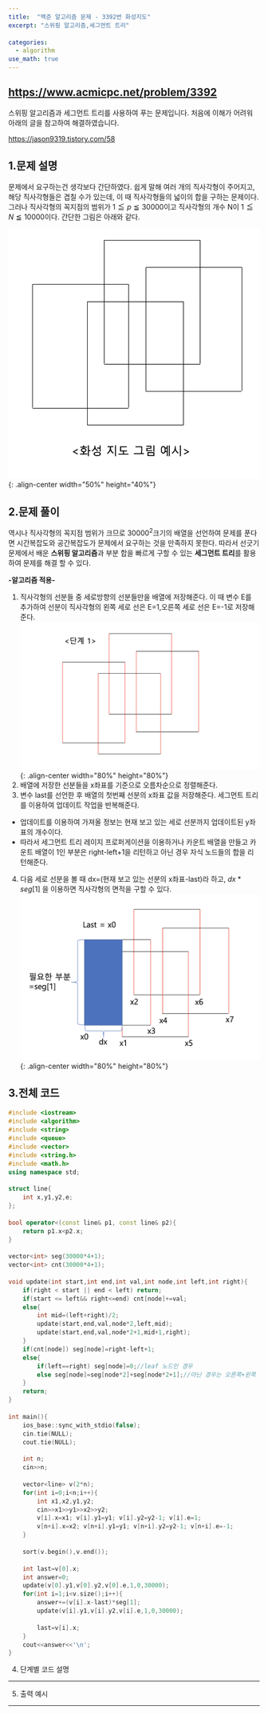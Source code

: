 ```yaml
---
title:  "백준 알고리즘 문제 - 3392번 화성지도"
excerpt: "스위핑 알고리즘,세그먼트 트리"

categories:
  - algorithm
use_math: true
---
```


<https://www.acmicpc.net/problem/3392>
---

스위핑 알고리즘과 세그먼트 트리를 사용하여 푸는 문제입니다. 처음에 이해가 어려워 아래의 글을 참고하여 해결하였습니다.

<https://jason9319.tistory.com/58>

1.문제 설명
---
 문제에서 요구하는건 생각보다 간단하였다. 쉽게 말해 여러 개의 직사각형이 주어지고, 해당 직사각형들은 겹칠 수가 있는데,
이 때 직사각형들의 넓이의 합을 구하는 문제이다. 그러나 직사각형의 꼭지점의 범위가 $1≦p≦30000$이고 직사각형의 개수 N이
 $1≦N≦10000$이다. 간단한 그림은 아래와 같다.

![title](/assets/images/3392_1.png){: .align-center width="50%" height="40%"}

2.문제 풀이
---
 역시나 직사각형의 꼭지점 범위가 크므로 $30000^2$크기의 배열을 선언하여 문제를 푼다면 시간복잡도와 공간복잡도가 문제에서 
 요구하는 것을 만족하지 못한다. 따라서 선긋기 문제에서 배운 **스위핑 알고리즘**과 부분 합을 빠르게 구할 수 있는 **세그먼트 트리**를 
 활용하여 문제를 해결 할 수 있다. 

**-알고리즘 적용-**

1. 직사각형의 선분들 중 세로방향의 선분들만을 배열에 저장해준다. 이 때 변수 E를 추가하여 선분이 직사각형의 왼쪽 세로 선은 E=1,오른쪽 세로 선은 E=-1로 저장해준다.
![title](/assets/images/3392_2.png){: .align-center width="80%" height="80%"}
2. 배열에 저장한 선분들을 x좌표를 기준으로 오름차순으로 정렬해준다.
3. 변수 last를 선언한 후 배열의 첫번째 선분의 x좌표 값을 저장해준다. 세그먼트 트리를 이용하여 업데이트 작업을 반복해준다.
  - 업데이트를 이용하여 가져올 정보는 현재 보고 있는 세로 선분까지 업데이트된 y좌표의 개수이다.
  - 따라서 세그먼트 트리 레이지 프로퍼게이션을 이용하거나 카운트 배열을 만들고 카운트 배열이 1인 부분은 right-left+1을 리턴하고 아닌 경우 자식 노드들의 합을 리턴해준다.
4. 다음 세로 선분을 볼 때 dx=(현재 보고 있는 선분의 x좌표-last)라 하고, $dx * seg[1]$ 을 이용하면 직사각형의 면적을 구할 수 있다.
![title](/assets/images/3392_3.png){: .align-center width="80%" height="80%"}

3.전체 코드
---

``` cpp
#include <iostream>
#include <algorithm>
#include <string>
#include <queue>
#include <vector>
#include <string.h>
#include <math.h>
using namespace std;

struct line{
    int x,y1,y2,e;
};

bool operator<(const line& p1, const line& p2){
    return p1.x<p2.x;
}

vector<int> seg(30000*4+1);
vector<int> cnt(30000*4+1);

void update(int start,int end,int val,int node,int left,int right){
    if(right < start || end < left) return;
    if(start <= left&& right<=end) cnt[node]+=val;
    else{
        int mid=(left+right)/2;
        update(start,end,val,node*2,left,mid);
        update(start,end,val,node*2+1,mid+1,right);
    }
    if(cnt[node]) seg[node]=right-left+1;
    else{
        if(left==right) seg[node]=0;//leaf 노드인 경우
        else seg[node]=seg[node*2]+seg[node*2+1];//아닌 경우는 오른쪽+왼쪽
    }
    return;
}

int main(){
    ios_base::sync_with_stdio(false); 
    cin.tie(NULL); 
    cout.tie(NULL);
    
    int n;
    cin>>n;
    
    vector<line> v(2*n);
    for(int i=0;i<n;i++){
        int x1,x2,y1,y2;
        cin>>x1>>y1>>x2>>y2;
        v[i].x=x1; v[i].y1=y1; v[i].y2=y2-1; v[i].e=1;
        v[n+i].x=x2; v[n+i].y1=y1; v[n+i].y2=y2-1; v[n+i].e=-1;
    }
    
    sort(v.begin(),v.end());
    
    int last=v[0].x;
    int answer=0;
    update(v[0].y1,v[0].y2,v[0].e,1,0,30000);
    for(int i=1;i<v.size();i++){
        answer+=(v[i].x-last)*seg[1];
        update(v[i].y1,v[i].y2,v[i].e,1,0,30000);
        
        last=v[i].x;
    }
    cout<<answer<<'\n';
}
```

4. 단계별 코드 설명
---

5. 출력 예시
---
